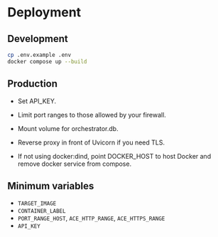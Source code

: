 # Deployment

## Development
```bash
cp .env.example .env
docker compose up --build
```

## Production

 - Set API_KEY.

 - Limit port ranges to those allowed by your firewall.

 - Mount volume for orchestrator.db.

 - Reverse proxy in front of Uvicorn if you need TLS.

 - If not using docker:dind, point DOCKER_HOST to host Docker and remove docker service from compose.

## Minimum variables

 - `TARGET_IMAGE`
 - `CONTAINER_LABEL`
 - `PORT_RANGE_HOST`, `ACE_HTTP_RANGE`, `ACE_HTTPS_RANGE`
 - `API_KEY`